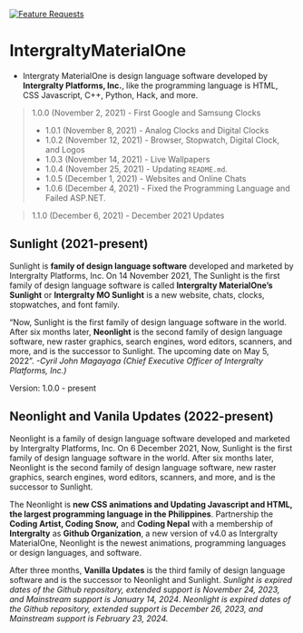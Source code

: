 [![Feature Requests](https://img.shields.io/github/issues/Intergralty/IntergraltyMaterialOne)](https://github.com/microsoft/vscode/issues?q=is%3Aopen+is%3Aissue+label%3Afeature-request+sort%3Areactions-%2B1-desc)
# IntergraltyMaterialOne

* Intergraty MaterialOne is design language software developed by **Intergralty Platforms, Inc.**, like the programming language is HTML, CSS Javascript, C++, Python, Hack, and more.

> 1.0.0 (November 2, 2021) - First Google and Samsung Clocks
> * 1.0.1 (November 8, 2021) - Analog Clocks and Digital Clocks
> * 1.0.2 (November 12, 2021) - Browser, Stopwatch, Digital Clock, and Logos
> * 1.0.3 (November 14, 2021) - Live Wallpapers
> * 1.0.4 (November 25, 2021) - Updating `README.md`.
> * 1.0.5 (December 1, 2021) - Websites and Online Chats
> * 1.0.6 (December 4, 2021) - Fixed the Programming Language and Failed ASP.NET.

> 1.1.0 (December 6, 2021) - December 2021 Updates

## Sunlight (2021-present)
Sunlight is **family of design language software** developed and marketed by Intergralty Platforms, Inc. On 14 November 2021, The Sunlight is the first family of design language software is called **Intergralty MaterialOne’s Sunlight** or **Intergralty MO Sunlight** is a new website, chats, clocks, stopwatches, and font family.

“Now, Sunlight is the first family of design language software in the world. After six months later, **Neonlight** is the second family of design language software, new raster graphics, search engines, word editors, scanners, and more, and is the successor to Sunlight. The upcoming date on May 5, 2022”. *-Cyril John Magayaga (Chief Executive Officer of Intergralty Platforms, Inc.)*

Version: 1.0.0 - present
## Neonlight and Vanila Updates (2022-present)
Neonlight is a family of design language software developed and marketed by Intergralty Platforms, Inc. On 6 December 2021, Now, Sunlight is the first family of design language software in the world. After six months later, Neonlight is the second family of design language software, new raster graphics, search engines, word editors, scanners, and more, and is the successor to Sunlight. 

The Neonlight is **new CSS animations and Updating Javascript and HTML, the largest programming language in the Philippines**. Partnership the **Coding Artist, Coding Snow,** and **Coding Nepal** with a membership of **Intergralty** as **Github Organization**, a new version of v4.0 as Intergralty MaterialOne, Neonlight is the newest animations, programming languages or design languages, and software.

After three months, **Vanilla Updates** is the third family of design language software and is the successor to Neonlight and Sunlight. *Sunlight is expired dates of the Github repository, extended support is November 24, 2023, and Mainstream support is January 14, 2024*. *Neonlight is expired dates of the Github repository, extended support is December 26, 2023, and Mainstream support is February 23, 2024.*
